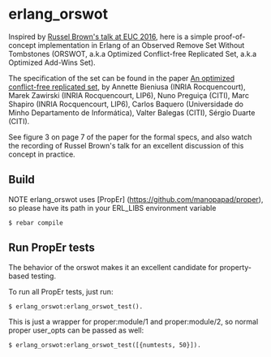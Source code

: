 erlang_orswot
=============

Inspired by [Russel Brown's talk at EUC 2016](http://www.erlang-factory.com/euc2016/russell-brown), here is a simple proof-of-concept implementation in Erlang of an Observed Remove Set Without Tombstones (ORSWOT, a.k.a Optimized Conflict-free Replicated Set, a.k.a Optimized Add-Wins Set).

The specification of the set can be found in the paper [An optimized conflict-free replicated set](https://arxiv.org/abs/1210.3368), by Annette Bieniusa (INRIA Rocquencourt), Marek Zawirski (INRIA Rocquencourt, LIP6), Nuno Preguiça (CITI), Marc Shapiro (INRIA Rocquencourt, LIP6), Carlos Baquero (Universidade do Minho Departamento de Informática), Valter Balegas (CITI), Sérgio Duarte (CITI).

See figure 3 on page 7 of the paper for the formal specs, and also watch the recording of Russel Brown's talk for an excellent discussion of this concept in practice.


Build
-----
NOTE erlang_orswot uses [PropEr] (https://github.com/manopapad/proper), so please have its path in your ERL_LIBS environment variable

    $ rebar compile


Run PropEr tests
----------------
The behavior of the orswot makes it an excellent candidate for property-based testing.

To run all PropEr tests, just run:

    $ erlang_orswot:erlang_orswot_test().


This is just a wrapper for proper:module/1 and proper:module/2, so normal proper user_opts can be passed as well:

    $ erlang_orswot:erlang_orswot_test([{numtests, 50}]).
    